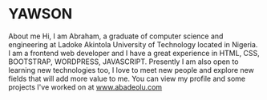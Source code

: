 # YAWSON
About me
Hi, I am Abraham, a graduate of computer science and engineering at Ladoke Akintola University of Technology located in Nigeria. I am a frontend web developer and I have a great experience in HTML, CSS, BOOTSTRAP, WORDPRESS, JAVASCRIPT. Presently I am also open to learning new technologies too, I love to meet new people and explore new fields that will add more value to me. You can view my profile and some projects I've worked on at www.abadeolu.com
